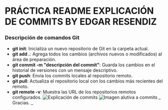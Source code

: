 # PRÁCTICA README EXPLICACIÓN DE COMMITS BY EDGAR RESENDIZ

### Descripción de comandos Git

- **git init**: Inicializa un nuevo repositorio de Git en la carpeta actual.
- **git add .**: Agrega todos los cambios (archivos nuevos o modificados) al área de preparación.
- **git commit -m "descripción del commit"**: Guarda los cambios en el historial de versiones con un mensaje descriptivo.
- **git push**: Envía los commits locales al repositorio remoto.
- **git pull**: Actualiza el repositorio local con los cambios más recientes del remoto.
- **git remote -v**: Muestra las URL de los repositorios remotos configurados.
![Explicación de commits](https://i.pinimg.com/originals/e9/bf/be/e9bfbe154aa998da3be890de5aefb47c.jpg)
![Imagen alutiva a commits](https://leonardomontini.dev/_astro/_cover.B6Me24RK_1WeUan.webp)
_ Gracias. _
